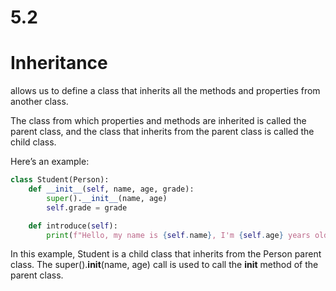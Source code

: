 # 5.2
# Inheritance
allows us to define a class that inherits all the methods and properties from another class.

The class from which properties and methods are inherited is called the parent class, and the class that inherits from the parent class is called the child class.

Here’s an example:
````python
class Student(Person):
    def __init__(self, name, age, grade):
        super().__init__(name, age)
        self.grade = grade

    def introduce(self):
        print(f"Hello, my name is {self.name}, I'm {self.age} years old and I'm in grade {self.grade}.")
````
In this example, Student is a child class that inherits from the Person parent class.
The super().__init__(name, age) call is used to call the __init__ method of the parent class.
